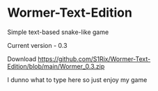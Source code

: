 # Wormer-Text-Edition
Simple text-based snake-like game

Current version - 0.3

Download
https://github.com/S1Rix/Wormer-Text-Edition/blob/main/Wormer_0.3.zip

I dunno what to type here so just enjoy my game
